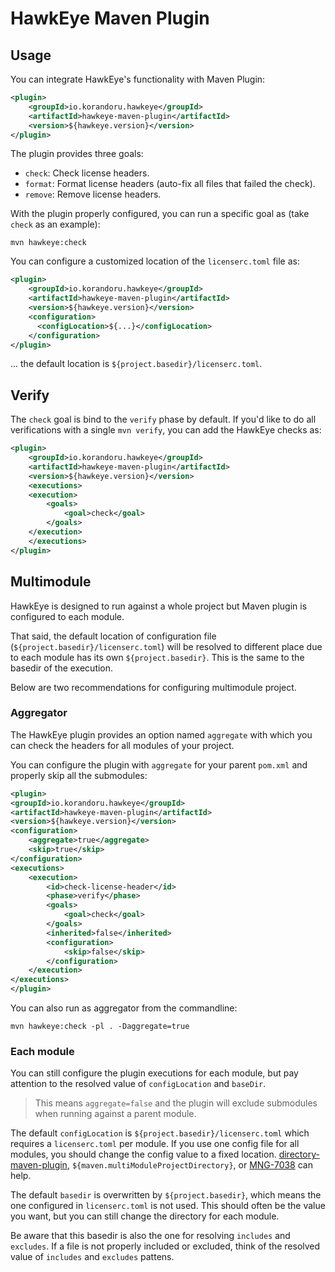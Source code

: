 # HawkEye Maven Plugin

## Usage

You can integrate HawkEye's functionality with Maven Plugin:

```xml
<plugin>
    <groupId>io.korandoru.hawkeye</groupId>
    <artifactId>hawkeye-maven-plugin</artifactId>
    <version>${hawkeye.version}</version>
</plugin>
```

The plugin provides three goals:

* `check`: Check license headers.
* `format`: Format license headers (auto-fix all files that failed the check).
* `remove`: Remove license headers.

With the plugin properly configured, you can run a specific goal as (take `check` as an example):

```shell
mvn hawkeye:check
```

You can configure a customized location of the `licenserc.toml` file as:

```xml
<plugin>
    <groupId>io.korandoru.hawkeye</groupId>
    <artifactId>hawkeye-maven-plugin</artifactId>
    <version>${hawkeye.version}</version>
    <configuration>
      <configLocation>${...}</configLocation>
    </configuration>
</plugin>
```

... the default location is `${project.basedir}/licenserc.toml`.

## Verify

The `check` goal is bind to the `verify` phase by default. If you'd like to do all verifications with a single `mvn verify`, you can add the HawkEye checks as:

```xml
<plugin>
    <groupId>io.korandoru.hawkeye</groupId>
    <artifactId>hawkeye-maven-plugin</artifactId>
    <version>${hawkeye.version}</version>
    <executions>
    <execution>
        <goals>
            <goal>check</goal>
        </goals>
    </execution>
    </executions>
</plugin>
```

## Multimodule

HawkEye is designed to run against a whole project but Maven plugin is configured to each module.

That said, the default location of configuration file (`${project.basedir}/licenserc.toml`) will be resolved to different place due to each module has its own `${project.basedir}`. This is the same to the basedir of the execution.

Below are two recommendations for configuring multimodule project.

### Aggregator

The HawkEye plugin provides an option named `aggregate` with which you can check the headers for all modules of your project.

You can configure the plugin with `aggregate` for your parent `pom.xml` and properly skip all the submodules:

```xml
<plugin>
<groupId>io.korandoru.hawkeye</groupId>
<artifactId>hawkeye-maven-plugin</artifactId>
<version>${hawkeye.version}</version>
<configuration>
    <aggregate>true</aggregate>
    <skip>true</skip>
</configuration>
<executions>
    <execution>
        <id>check-license-header</id>
        <phase>verify</phase>
        <goals>
            <goal>check</goal>
        </goals>
        <inherited>false</inherited>
        <configuration>
            <skip>false</skip>
        </configuration>
    </execution>
</executions>
</plugin>
```

You can also run as aggregator from the commandline:

```shell
mvn hawkeye:check -pl . -Daggregate=true
```

### Each module

You can still configure the plugin executions for each module, but pay attention to the resolved value of `configLocation` and `baseDir`.

> This means `aggregate=false` and the plugin will exclude submodules when running against a parent module.

The default `configLocation` is `${project.basedir}/licenserc.toml` which requires a `licenserc.toml` per module. If you use one config file for all modules, you should change the config value to a fixed location. [directory-maven-plugin](https://github.com/jdcasey/directory-maven-plugin), `${maven.multiModuleProjectDirectory}`, or [MNG-7038](https://issues.apache.org/jira/browse/MNG-7038) can help.

The default `basedir` is overwritten by `${project.basedir}`, which means the one configured in `licenserc.toml` is not used. This should often be the value you want, but you can still change the directory for each module.

Be aware that this basedir is also the one for resolving `includes` and `excludes`. If a file is not properly included or excluded, think of the resolved value of `includes` and `excludes` pattens.
